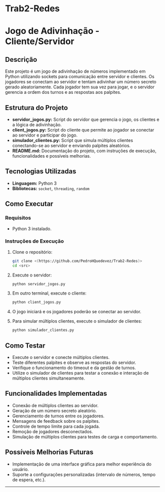 # Trab2-Redes
# Jogo de Adivinhação - Cliente/Servidor

## Descrição

Este projeto é um jogo de adivinhação de números implementado em Python utilizando sockets para comunicação entre servidor e clientes. Os jogadores se conectam ao servidor e tentam adivinhar um número secreto gerado aleatoriamente. Cada jogador tem sua vez para jogar, e o servidor gerencia a ordem dos turnos e as respostas aos palpites.

## Estrutura do Projeto

- **servidor_jogos.py:** Script do servidor que gerencia o jogo, os clientes e a lógica de adivinhação.
- **client_jogos.py:** Script do cliente que permite ao jogador se conectar ao servidor e participar do jogo.
- **simulador_clientes.py:** Script que simula múltiplos clientes conectando-se ao servidor e enviando palpites aleatórios.
- **README.md:** Documentação do projeto, com instruções de execução, funcionalidades e possíveis melhorias.

## Tecnologias Utilizadas

- **Linguagem:** Python 3
- **Bibliotecas:** `socket`, `threading`, `random`

## Como Executar

### Requisitos

- Python 3 instalado.

### Instruções de Execução

1. Clone o repositório:

   ```bash
   git clone <(https://github.com/PedroHQuedevez/Trab2-Redes)>
   cd <src>
   ```
2. Execute o servidor:

   ```bash
   python servidor_jogos.py
   ```

3. Em outro terminal, execute o cliente:

   ```bash
   python client_jogos.py
   ```

4. O jogo iniciará e os jogadores poderão se conectar ao servidor.
5. Para simular múltiplos clientes, execute o simulador de clientes:
    ```bash
    python simulador_clientes.py
    ```
## Como Testar

- Execute o servidor e conecte múltiplos clientes.
- Teste diferentes palpites e observe as respostas do servidor.
- Verifique o funcionamento do timeout e da gestão de turnos.
- Utilize o simulador de clientes para testar a conexão e interação de múltiplos clientes simultaneamente.

## Funcionalidades Implementadas

- Conexão de múltiplos clientes ao servidor.
- Geração de um número secreto aleatório.
- Gerenciamento de turnos entre os jogadores.
- Mensagens de feedback sobre os palpites.
- Controle de tempo limite para cada jogada.
- Remoção de jogadores desconectados.
- Simulação de múltiplos clientes para testes de carga e comportamento.

## Possíveis Melhorias Futuras

- Implementação de uma interface gráfica para melhor experiência do usuário.
- Suporte a configurações personalizadas (intervalo de números, tempo de espera, etc.).

---


